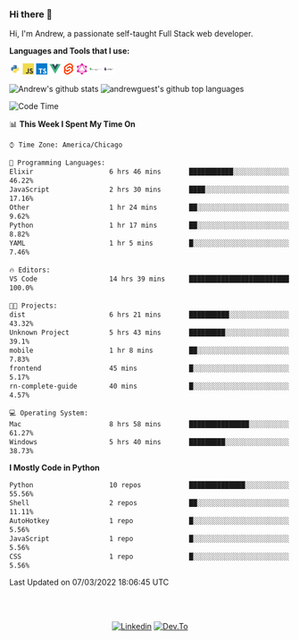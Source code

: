 ### Hi there 👋

Hi, I'm Andrew, a passionate self-taught Full Stack web developer.

**Languages and Tools that I use:**  

<code><img height="20" src="https://raw.githubusercontent.com/github/explore/80688e429a7d4ef2fca1e82350fe8e3517d3494d/topics/python/python.png"></code>
<code><img height="20" src="https://raw.githubusercontent.com/github/explore/80688e429a7d4ef2fca1e82350fe8e3517d3494d/topics/javascript/javascript.png"></code>
<code><img height="20" src="https://raw.githubusercontent.com/github/explore/80688e429a7d4ef2fca1e82350fe8e3517d3494d/topics/typescript/typescript.png"></code>
<code><img height="20" src="https://raw.githubusercontent.com/github/explore/80688e429a7d4ef2fca1e82350fe8e3517d3494d/topics/vue/vue.png"></code>
<code><img height="20" src="https://raw.githubusercontent.com/github/explore/42198dc9113595ddd22cc12771bb719c8cf08b67/topics/svelte/svelte.png"></code>
<code><img height="20" src="https://raw.githubusercontent.com/github/explore/5c058a388828bb5fde0bcafd4bc867b5bb3f26f3/topics/graphql/graphql.png"></code>
<code><img height="20" src="https://raw.githubusercontent.com/github/explore/80688e429a7d4ef2fca1e82350fe8e3517d3494d/topics/mongodb/mongodb.png"></code>
<code><img height="20" src="https://raw.githubusercontent.com/github/explore/d106aa3f6fa091ab80ab5c8cf0d931baff3caaea/topics/elixir/elixir.png"></code>

![Andrew's github stats](https://github-readme-stats.vercel.app/api?username=andrewguest&show_icons=true&theme=vue-dark&count_private=true)
<img height="180em" src="https://github-readme-stats.vercel.app/api/top-langs/?username=andrewguest&theme=vue-dark&layout=compact" alt="andrewguest's github top languages" />

<!--START_SECTION:waka-->
![Code Time](http://img.shields.io/badge/Code%20Time-990%20hrs%2047%20mins-blue)

📊 **This Week I Spent My Time On** 

```text
⌚︎ Time Zone: America/Chicago

💬 Programming Languages: 
Elixir                   6 hrs 46 mins       ███████████░░░░░░░░░░░░░░   46.22% 
JavaScript               2 hrs 30 mins       ████░░░░░░░░░░░░░░░░░░░░░   17.16% 
Other                    1 hr 24 mins        ██░░░░░░░░░░░░░░░░░░░░░░░   9.62% 
Python                   1 hr 17 mins        ██░░░░░░░░░░░░░░░░░░░░░░░   8.82% 
YAML                     1 hr 5 mins         █░░░░░░░░░░░░░░░░░░░░░░░░   7.46%

🔥 Editors: 
VS Code                  14 hrs 39 mins      █████████████████████████   100.0%

🐱‍💻 Projects: 
dist                     6 hrs 21 mins       ██████████░░░░░░░░░░░░░░░   43.32% 
Unknown Project          5 hrs 43 mins       █████████░░░░░░░░░░░░░░░░   39.1% 
mobile                   1 hr 8 mins         ██░░░░░░░░░░░░░░░░░░░░░░░   7.83% 
frontend                 45 mins             █░░░░░░░░░░░░░░░░░░░░░░░░   5.17% 
rn-complete-guide        40 mins             █░░░░░░░░░░░░░░░░░░░░░░░░   4.57%

💻 Operating System: 
Mac                      8 hrs 58 mins       ███████████████░░░░░░░░░░   61.27% 
Windows                  5 hrs 40 mins       █████████░░░░░░░░░░░░░░░░   38.73%

```

**I Mostly Code in Python** 

```text
Python                   10 repos            ██████████████░░░░░░░░░░░   55.56% 
Shell                    2 repos             ██░░░░░░░░░░░░░░░░░░░░░░░   11.11% 
AutoHotkey               1 repo              █░░░░░░░░░░░░░░░░░░░░░░░░   5.56% 
JavaScript               1 repo              █░░░░░░░░░░░░░░░░░░░░░░░░   5.56% 
CSS                      1 repo              █░░░░░░░░░░░░░░░░░░░░░░░░   5.56%

```



 Last Updated on 07/03/2022 18:06:45 UTC
<!--END_SECTION:waka-->

<br><br>
<p align="center">
   <a href="https://www.linkedin.com/in/andrew-guest-a891759a" target="_blank"><img src="https://img.shields.io/badge/LinkedIn-0077B5?style=for-the-badge&logo=linkedin&logoColor=white" alt="Linkedin"></a>
  <a href="https://dev.to/aguest" target="_blank"><img src="https://img.shields.io/badge/Dev.to-0A0A0A?style=for-the-badge&logo=dev%2Eto&logoColor=white" alt="Dev.To"></a>
</p>
